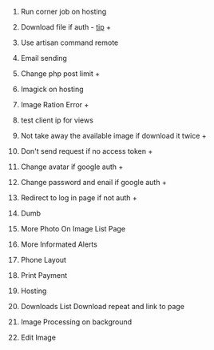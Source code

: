 

1. Run corner job on hosting 
   
2. Download file if auth - [tip](https://stackoverflow.com/questions/41938718/how-to-download-files-using-axios) + 

3. Use artisan command remote 
   
4. Email sending 

5. Change php post limit + 

6. Imagick on hosting 

7. Image Ration Error + 

8. test client ip for views 

9. Not take away the available image if download it twice + 

10. Don't send request if no access token + 

11. Change avatar if google auth + 
    
12. Change password and enail if google auth + 

13. Redirect to log in page if not auth + 

14. Dumb 

15. More Photo On Image List Page 

16. More Informated Alerts 

17. Phone Layout 

18. Print Payment 

19. Hosting 

20. Downloads List Download repeat and link to page 

21. Image Processing on background 

22. Edit Image 